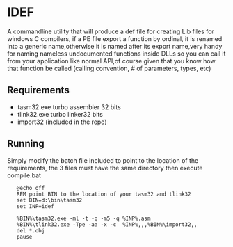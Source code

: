 IDEF
====

A commandline utility that will produce a def file for creating Lib files for windows C compilers, if a PE file export a function by ordinal, it is renamed into a generic name,otherwise it is named after its export name,very handy for naming nameless undocumented functions inside DLLs so you can call it from your application like normal API,of course given that you know how that function be called (calling convention, # of parameters, types, etc)


Requirements
------------

 - tasm32.exe turbo assembler 32 bits
 - tlink32.exe turbo linker32 bits
 - import32 (included in the repo)

Running
-------
 Simply modify the batch file included to point to the location of the requirements, the 3 files must have the same directory
 then execute compile.bat

 ```
	@echo off
	REM point BIN to the location of your tasm32 and tlink32
	set BIN=d:\bin\tasm32
	set INP=idef

	%BIN%\tasm32.exe -ml -t -q -m5 -q %INP%.asm
	%BIN%\tlink32.exe -Tpe -aa -x -c  %INP%,,,%BIN%\import32,,
	del *.obj
	pause

 ```

